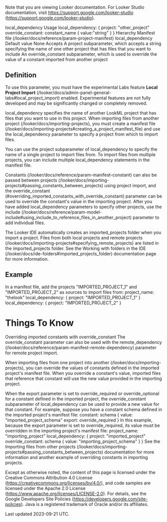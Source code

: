 Note that you are viewing Looker documentation. For Looker Studio documentation, visit https://support.google.com/looker-studio (https://support.google.com/looker-studio).

local_dependency Usage local_dependency: {
project: "other_project" override_constant: constant_name {
value:"string"
}
}
Hierarchy Manifest file
 (/looker/docs/reference/param-project-manifest)
local_dependency Default value None Accepts A project subparameter, which accepts a string specifying the name of one other project that has files that you want to include An override_constant subparameter, which is used to override the value of a constant imported from another project

## Definition

To use this parameter, you must have the experimental Labs feature **Local Project Import**
 (/looker/docs/admin-panel-general-labs\#local_project_import) enabled. Experimental features are not fully developed and may be significantly changed or completely removed.

local_dependency specifies the name of another LookML project that has files that you want to use in this project. When importing files from another project (/looker/docs/importing-projects), you must create a manifest file (/looker/docs/importing-projects\#creating_a_project_manifest_file) and use the local_dependency parameter to specify a project from which to import files.

You can use the project subparameter of local_dependency to specify the name of a single project to import files from. To import files from multiple projects, you can include multiple local_dependency statements in the manifest file.

Constants (/looker/docs/reference/param-manifest-constant) can also be passed between projects (/looker/docs/importing-projects\#passing_constants_between_projects) using project import, and the override_constant (\#overriding_imported_constants_with_override_constant) parameter can be used to override the constant's value in the importing project. After you have added local_dependency parameters to specify other projects, use the include (/looker/docs/reference/param-model-include\#using_include_to_reference_files_in_another_project) parameter to add individual files.

The Looker IDE automatically creates an imported_projects folder when you import a project. Files from both local projects and remote projects (/looker/docs/importing-projects\#specifying_remote_projects) are listed in the imported_projects folder. See the Working with folders in the IDE (/looker/docs/ide-folders\#imported_projects_folder) documentation page for more information.

## Example

In a manifest file, add the projects "IMPORTED_PROJECT_1" and "IMPORTED_PROJECT_2" as sources to import files from:
project_name: "thelook" local_dependency: {
project: "IMPORTED_PROJECT_1"
} local_dependency: {
project: "IMPORTED_PROJECT_2"
}

# Things To Know

Overriding imported constants with override_constant The override_constant parameter can also be used with the remote_dependency (/looker/docs/reference/param-manifest-remote-dependency) parameter for remote project import.

When importing files from one project into another (/looker/docs/importing-projects), you can override the values of constants defined in the imported project's manifest file. When you override a constant's value, imported files that reference that constant will use the new value provided in the importing project.

When the export parameter is set to override_required or override_optional for a constant defined in the imported project, the override_constant subparameter of local_dependency can be used to provide a new value for that constant. For example, suppose you have a constant schema defined in the imported project's manifest file:
constant: schema {
value: "imported_project_schema" export: override_required
}
In this example, because the export parameter is set to override_required, its value must be overridden in the importing project's manifest file:
project_name: "importing_project" local_dependency: {
project: "imported_project" override_constant: schema {
value: "importing_project_schema"
}
}
See the Importing files from other projects
 (/looker/docs/importing-projects\#passing_constants_between_projects) documentation for more information and another example of overriding constants in importing projects.

Except as otherwise noted, the content of this page is licensed under the Creative Commons Attribution 4.0 License
 (https://creativecommons.org/licenses/by/4.0/), and code samples are licensed under the Apache 2.0 License
 (https://www.apache.org/licenses/LICENSE-2.0). For details, see the Google Developers Site Policies
 (https://developers.google.com/site-policies). Java is a registered trademark of Oracle and/or its affiliates.

Last updated 2023-09-21 UTC.